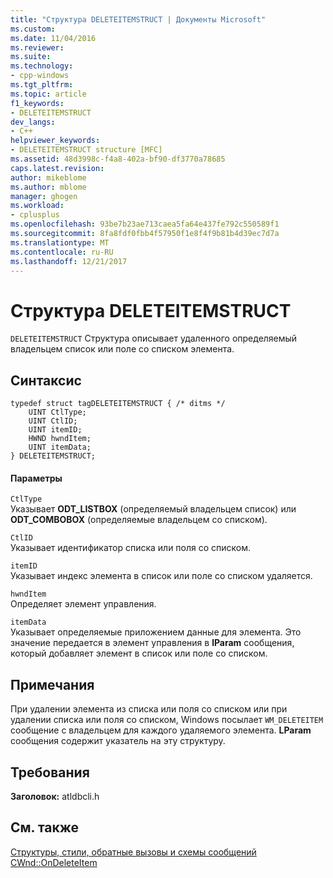 ```yaml
---
title: "Структура DELETEITEMSTRUCT | Документы Microsoft"
ms.custom: 
ms.date: 11/04/2016
ms.reviewer: 
ms.suite: 
ms.technology:
- cpp-windows
ms.tgt_pltfrm: 
ms.topic: article
f1_keywords:
- DELETEITEMSTRUCT
dev_langs:
- C++
helpviewer_keywords:
- DELETEITEMSTRUCT structure [MFC]
ms.assetid: 48d3998c-f4a8-402a-bf90-df3770a78685
caps.latest.revision: 
author: mikeblome
ms.author: mblome
manager: ghogen
ms.workload:
- cplusplus
ms.openlocfilehash: 93be7b23ae713caea5fa64e437fe792c550589f1
ms.sourcegitcommit: 8fa8fdf0fbb4f57950f1e8f4f9b81b4d39ec7d7a
ms.translationtype: MT
ms.contentlocale: ru-RU
ms.lasthandoff: 12/21/2017
---
```

# <a name="deleteitemstruct-structure"></a>Структура DELETEITEMSTRUCT
`DELETEITEMSTRUCT` Структура описывает удаленного определяемый владельцем список или поле со списком элемента.  
  
## <a name="syntax"></a>Синтаксис  
  
```  
typedef struct tagDELETEITEMSTRUCT { /* ditms */  
    UINT CtlType;  
    UINT CtlID;  
    UINT itemID;  
    HWND hwndItem;  
    UINT itemData;  
} DELETEITEMSTRUCT;  
```  
  
#### <a name="parameters"></a>Параметры  
 `CtlType`  
 Указывает **ODT_LISTBOX** (определяемый владельцем список) или **ODT_COMBOBOX** (определяемые владельцем со списком).  
  
 `CtlID`  
 Указывает идентификатор списка или поля со списком.  
  
 `itemID`  
 Указывает индекс элемента в список или поле со списком удаляется.  
  
 `hwndItem`  
 Определяет элемент управления.  
  
 `itemData`  
 Указывает определяемые приложением данные для элемента. Это значение передается в элемент управления в **lParam** сообщения, который добавляет элемент в список или поле со списком.  
  
## <a name="remarks"></a>Примечания  
 При удалении элемента из списка или поля со списком или при удалении списка или поля со списком, Windows посылает `WM_DELETEITEM` сообщение с владельцем для каждого удаляемого элемента. **LParam** сообщения содержит указатель на эту структуру.  
  
## <a name="requirements"></a>Требования  
 **Заголовок:** atldbcli.h  
  
## <a name="see-also"></a>См. также  
 [Структуры, стили, обратные вызовы и схемы сообщений](../../mfc/reference/structures-styles-callbacks-and-message-maps.md)   
 [CWnd::OnDeleteItem](../../mfc/reference/cwnd-class.md#ondeleteitem)


